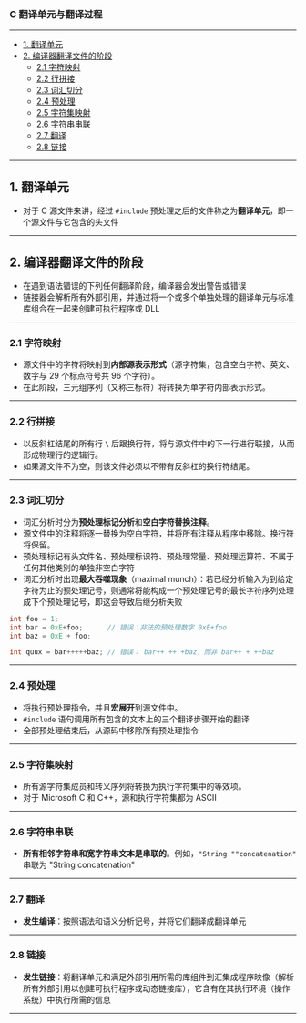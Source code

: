 ### C 翻译单元与翻译过程

---
- [1. 翻译单元](#1-翻译单元)
- [2. 编译器翻译文件的阶段](#2-编译器翻译文件的阶段)
	- [2.1 字符映射](#21-字符映射)
	- [2.2 行拼接](#22-行拼接)
	- [2.3 词汇切分](#23-词汇切分)
	- [2.4 预处理](#24-预处理)
	- [2.5 字符集映射](#25-字符集映射)
	- [2.6 字符串串联](#26-字符串串联)
	- [2.7 翻译](#27-翻译)
	- [2.8 链接](#28-链接)

---
## 1. 翻译单元

- 对于 C 源文件来讲，经过 ```#include``` 预处理之后的文件称之为**翻译单元**，即一个源文件与它包含的头文件

---
## 2. 编译器翻译文件的阶段

- 在遇到语法错误的下列任何翻译阶段，编译器会发出警告或错误
- 链接器会解析所有外部引用，并通过将一个或多个单独处理的翻译单元与标准库组合在一起来创建可执行程序或 DLL

---
### 2.1 字符映射

- 源文件中的字符将映射到**内部源表示形式**（源字符集，包含空白字符、英文、数字与 29 个标点符号共 96 个字符）。
- 在此阶段，三元组序列（又称三标符）将转换为单字符内部表示形式。

---
### 2.2 行拼接

- 以反斜杠结尾的所有行 ```\``` 后跟换行符，将与源文件中的下一行进行联接，从而形成物理行的逻辑行。
- 如果源文件不为空，则该文件必须以不带有反斜杠的换行符结尾。

---
### 2.3 词汇切分

- 词汇分析时分为**预处理标记分析**和**空白字符替换注释**。
- 源文件中的注释将逐一替换为空白字符，并将所有注释从程序中移除。换行符将保留。
- 预处理标记有头文件名、预处理标识符、预处理常量、预处理运算符、不属于任何其他类别的单独非空白字符
- 词汇分析时出现**最大吞噬现象**（maximal munch）：若已经分析输入为到给定字符为止的预处理记号，则通常将能构成一个预处理记号的最长字符序列处理成下个预处理记号，即这会导致后继分析失败

```c
int foo = 1;
int bar = 0xE+foo;   	// 错误：非法的预处理数字 0xE+foo
int baz = 0xE + foo;

int quux = bar+++++baz; // 错误： bar++ ++ +baz，而非 bar++ + ++baz
```

---
### 2.4 预处理

- 将执行预处理指令，并且**宏展开**到源文件中。
- ```#include``` 语句调用所有包含的文本上的三个翻译步骤开始的翻译
- 全部预处理结束后，从源码中移除所有预处理指令

---
### 2.5 字符集映射

- 所有源字符集成员和转义序列将转换为执行字符集中的等效项。
- 对于 Microsoft C 和 C++，源和执行字符集都为 ASCII

---
### 2.6 字符串串联

- **所有相邻字符串和宽字符串文本是串联的**。例如，```"String ""concatenation"``` 串联为 "String concatenation"

---
### 2.7 翻译

- **发生编译**：按照语法和语义分析记号，并将它们翻译成翻译单元

---
### 2.8 链接

- **发生链接**：将翻译单元和满足外部引用所需的库组件到汇集成程序映像（解析所有外部引用以创建可执行程序或动态链接库），它含有在其执行环境（操作系统）中执行所需的信息

---